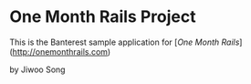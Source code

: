 # One Month Rails Project
This is the Banterest sample application for [*One Month Rails*] (http://onemonthrails.com)

by Jiwoo Song